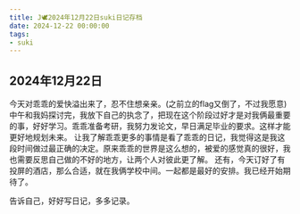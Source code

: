 ```yaml
---
title: J🕊️2024年12月22日suki日记存档
date: 2024-12-22 00:00:00
tags:
- suki
---
```


## 2024年12月22日

今天对乖乖的爱快溢出来了，忍不住想亲亲。(之前立的flag又倒了，不过我愿意)
中午和我妈探讨完，我放下自己的执念了，把现在这个阶段过好才是对我俩最重要的事，好好学习。乖乖准备考研，我努力发论文，早日满足毕业的要求。这样才能更好地规划未来。
让我了解乖乖更多的事情是看了乖乖的日记，我觉得这是我这段时间做过最正确的决定。原来乖乖的世界是这么想的，被爱的感觉真的很好，我也需要反思自己做的不好的地方，让两个人对彼此更了解。
还有，今天订好了有投屏的酒店，那么合适，就在我俩学校中间。一起都是最好的安排。我已经开始期待了。

告诉自己，好好写日记，多多记录。
